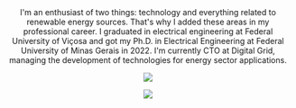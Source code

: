 <div align="center">
  <span>I'm an enthusiast of two things: technology and everything related to renewable energy sources. That's why I added these areas in my professional career. I graduated in electrical engineering at Federal University of Viçosa and got my Ph.D. in Electrical Engineering at Federal University of Minas Gerais in 2022. I'm currently CTO at Digital Grid, managing the development of technologies for energy sector applications.</span>  
  
  <a href="www.linkedin.com/in/lucas-santana-xavier-94158b127"><img src="https://github-readme-stats.vercel.app/api?username=lsantx&show_icons=true&count_private=true&theme=dark"></a>
  
  <a href="www.linkedin.com/in/lucas-santana-xavier-94158b127"><img src="https://github-readme-stats.vercel.app/api/top-langs/?username=lsantx&hide=MATLAB&layout=Demo"></a>
 
